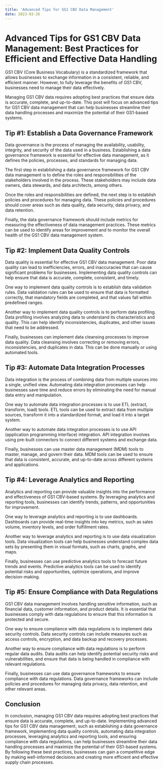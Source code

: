 ```yaml
---
title: 'Advanced Tips for GS1 CBV Data Management'
date: 2023-03-26
---
```


# Advanced Tips for GS1 CBV Data Management: Best Practices for Efficient and Effective Data Handling

GS1 CBV (Core Business Vocabulary) is a standardized framework that allows businesses to exchange information in a consistent, reliable, and efficient manner. However, to fully leverage the benefits of GS1 CBV, businesses need to manage their data effectively.

Managing GS1 CBV data requires adopting best practices that ensure data is accurate, complete, and up-to-date. This post will focus on advanced tips for GS1 CBV data management that can help businesses streamline their data handling processes and maximize the potential of their GS1-based systems.

## Tip #1: Establish a Data Governance Framework

Data governance is the process of managing the availability, usability, integrity, and security of the data used in a business. Establishing a data governance framework is essential for effective data management, as it defines the policies, processes, and standards for managing data.

The first step in establishing a data governance framework for GS1 CBV data management is to define the roles and responsibilities of the stakeholders involved in the process. These stakeholders may include data owners, data stewards, and data architects, among others.

Once the roles and responsibilities are defined, the next step is to establish policies and procedures for managing data. These policies and procedures should cover areas such as data quality, data security, data privacy, and data retention.

Finally, the data governance framework should include metrics for measuring the effectiveness of data management practices. These metrics can be used to identify areas for improvement and to monitor the overall health of the GS1 CBV data management system.

## Tip #2: Implement Data Quality Controls

Data quality is essential for effective GS1 CBV data management. Poor data quality can lead to inefficiencies, errors, and inaccuracies that can cause significant problems for businesses. Implementing data quality controls can help ensure that data is accurate, complete, consistent, and timely.

One way to implement data quality controls is to establish data validation rules. Data validation rules can be used to ensure that data is formatted correctly, that mandatory fields are completed, and that values fall within predefined ranges.

Another way to implement data quality controls is to perform data profiling. Data profiling involves analyzing data to understand its characteristics and quality. This can help identify inconsistencies, duplicates, and other issues that need to be addressed.

Finally, businesses can implement data cleansing processes to improve data quality. Data cleansing involves correcting or removing errors, inconsistencies, and duplicates in data. This can be done manually or using automated tools.

## Tip #3: Automate Data Integration Processes

Data integration is the process of combining data from multiple sources into a single, unified view. Automating data integration processes can help businesses save time and reduce errors by eliminating the need for manual data entry and manipulation.

One way to automate data integration processes is to use ETL (extract, transform, load) tools. ETL tools can be used to extract data from multiple sources, transform it into a standardized format, and load it into a target system.

Another way to automate data integration processes is to use API (application programming interface) integration. API integration involves using pre-built connectors to connect different systems and exchange data.

Finally, businesses can use master data management (MDM) tools to master, manage, and govern their data. MDM tools can be used to ensure that data is consistent, accurate, and up-to-date across different systems and applications.

## Tip #4: Leverage Analytics and Reporting

Analytics and reporting can provide valuable insights into the performance and effectiveness of GS1 CBV-based systems. By leveraging analytics and reporting tools, businesses can identify trends, patterns, and opportunities for improvement.

One way to leverage analytics and reporting is to use dashboards. Dashboards can provide real-time insights into key metrics, such as sales volume, inventory levels, and order fulfillment rates.

Another way to leverage analytics and reporting is to use data visualization tools. Data visualization tools can help businesses understand complex data sets by presenting them in visual formats, such as charts, graphs, and maps.

Finally, businesses can use predictive analytics tools to forecast future trends and events. Predictive analytics tools can be used to identify potential risks and opportunities, optimize operations, and improve decision-making.

## Tip #5: Ensure Compliance with Data Regulations

GS1 CBV data management involves handling sensitive information, such as financial data, customer information, and product details. It is essential that businesses comply with data regulations to ensure that this information is protected and secure.

One way to ensure compliance with data regulations is to implement data security controls. Data security controls can include measures such as access controls, encryption, and data backup and recovery processes.

Another way to ensure compliance with data regulations is to perform regular data audits. Data audits can help identify potential security risks and vulnerabilities, and ensure that data is being handled in compliance with relevant regulations.

Finally, businesses can use data governance frameworks to ensure compliance with data regulations. Data governance frameworks can include policies and procedures for managing data privacy, data retention, and other relevant areas.

## Conclusion

In conclusion, managing GS1 CBV data requires adopting best practices that ensure data is accurate, complete, and up-to-date. Implementing advanced tips for GS1 CBV data management, such as establishing a data governance framework, implementing data quality controls, automating data integration processes, leveraging analytics and reporting tools, and ensuring compliance with data regulations, can help businesses streamline their data handling processes and maximize the potential of their GS1-based systems. By following these best practices, businesses can gain a competitive edge by making well-informed decisions and creating more efficient and effective supply chain processes.

